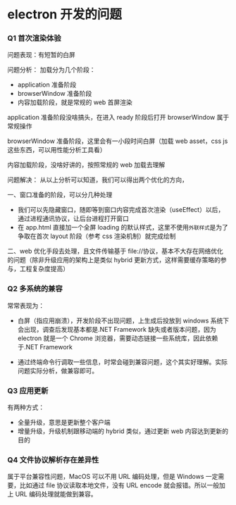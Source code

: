 # electron 开发的问题

### Q1 首次渲染体验

问题表现：有短暂的白屏

问题分析：
加载分为几个阶段：

- application 准备阶段
- browserWindow 准备阶段
- 内容加载阶段，就是常规的 web 首屏渲染

application 准备阶段没啥搞头，在进入 ready 阶段后打开 browserWindow 属于常规操作

browserWindow 准备阶段，这里会有一小段时间白屏（加载 web asset，css js 这些东西，可以用性能分析工具看）

内容加载阶段，没啥好讲的，按照常规的 web 加载去理解

问题解决：
从以上分析可以知道，我们可以得出两个优化的方向，

一、窗口准备的阶段，可以分几种处理

- 我们可以先隐藏窗口，随即等到窗口内容完成首次渲染（useEffect）以后，通过进程通讯协议，让后台进程打开窗口
- 在 app.html 直接加一个全屏 loading 的默认样式，这里不使用`外联样式`是为了争取在首次 layout 阶段（参考 css 渲染机制）就完成绘制

二、web 优化手段去处理，且文件传输基于 file://协议，基本不大存在网络优化的问题（除非升级应用的架构上是类似 hybrid 更新方式，这样需要缓存策略的参与，工程复杂度提高）

### Q2 多系统的兼容

常常表现为：

- 白屏（指应用崩溃），开发阶段不出现问题，上生成后投放到 windows 系统下会出现，调查后发现基本都是.NET Framework 缺失或者版本问题，因为 electron 就是一个 Chrome 浏览器，需要动态链接一些系统库，因此依赖于.NET Framework

- 通过终端命令行调取一些信息，时常会碰到兼容问题，这个其实好理解。实际问题实际分析，做兼容即可。

### Q3 应用更新

有两种方式：

- 全量升级，意思是更新整个客户端
- 增量升级，升级机制跟移动端的 hybrid 类似，通过更新 web 内容达到更新的目的

### Q4 文件协议解析存在差异性

属于平台兼容性问题，MacOS 可以不用 URL 编码处理，但是 Windows 一定需要，比如通过 file 协议读取本地文件，没有 URL encode 就会报错。所以一般加上 URL 编码处理就能做到兼容。
